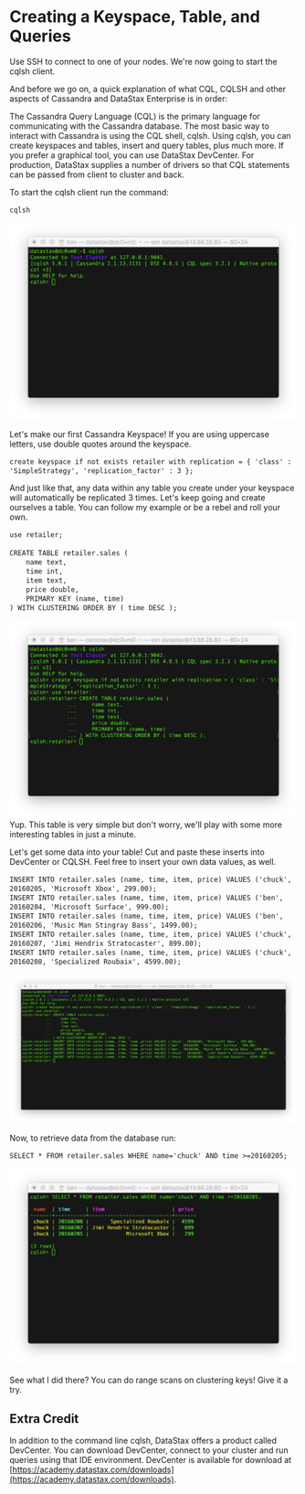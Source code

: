 # Creating a Keyspace, Table, and Queries

Use SSH to connect to one of your nodes.  We're now going to start the cqlsh client.

And before we go on, a quick explanation of what CQL, CQLSH and other aspects of Cassandra and DataStax Enterprise is in order:

The Cassandra Query Language (CQL) is the primary language for communicating with the Cassandra database. The most basic way to interact with Cassandra is using the CQL shell, cqlsh. Using cqlsh, you can create keyspaces and tables, insert and query tables, plus much more. If you prefer a graphical tool, you can use DataStax DevCenter. For production, DataStax supplies a number of drivers so that CQL statements can be passed from client to cluster and back.

To start the cqlsh client run the command:

```
cqlsh
```

![](./img/lab2-1cqlsh.png)

Let's make our first Cassandra Keyspace! If you are using uppercase letters, use double quotes around the keyspace.

```
create keyspace if not exists retailer with replication = { 'class' : 'SimpleStrategy', 'replication_factor' : 3 };
```

And just like that, any data within any table you create under your keyspace will automatically be replicated 3 times. Let's keep going and create ourselves a table. You can follow my example or be a rebel and roll your own.

```
use retailer;

CREATE TABLE retailer.sales (
    name text,
    time int,
    item text,
    price double,
    PRIMARY KEY (name, time)
) WITH CLUSTERING ORDER BY ( time DESC );
```

![](./img/lab2-2createtable.png)
Yup. This table is very simple but don't worry, we'll play with some more interesting tables in just a minute.

Let's get some data into your table! Cut and paste these inserts into DevCenter or CQLSH. Feel free to insert your own data values, as well.

```
INSERT INTO retailer.sales (name, time, item, price) VALUES ('chuck', 20160205, 'Microsoft Xbox', 299.00);
INSERT INTO retailer.sales (name, time, item, price) VALUES ('ben', 20160204, 'Microsoft Surface', 999.00);
INSERT INTO retailer.sales (name, time, item, price) VALUES ('ben', 20160206, 'Music Man Stingray Bass', 1499.00);
INSERT INTO retailer.sales (name, time, item, price) VALUES ('chuck', 20160207, 'Jimi Hendrix Stratocaster', 899.00);
INSERT INTO retailer.sales (name, time, item, price) VALUES ('chuck', 20160208, 'Specialized Roubaix', 4599.00);
```

![](./img/lab2-3cqlinsert.png)

Now, to retrieve data from the database run:

```
SELECT * FROM retailer.sales WHERE name='chuck' AND time >=20160205; 
```

![](./img/lab2-4select.png)

See what I did there? You can do range scans on clustering keys! Give it a try.

## Extra Credit

In addition to the command line cqlsh, DataStax offers a product called DevCenter.  You can download DevCenter, connect to your cluster and run queries using that IDE environment.  DevCenter is available for download at [https://academy.datastax.com/downloads](https://academy.datastax.com/downloads).

